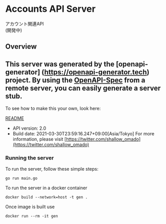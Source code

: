 # Accounts API Server
アカウント関連API  
(開発中)

## Overview
This server was generated by the [openapi-generator]
(https://openapi-generator.tech) project.
By using the [OpenAPI-Spec](https://github.com/OAI/OpenAPI-Specification) from a remote server, you can easily generate a server stub.  
-

To see how to make this your own, look here:

[README](https://openapi-generator.tech)

- API version: 2.0
- Build date: 2021-03-30T23:59:16.247+09:00[Asia/Tokyo]
For more information, please visit [https://twitter.com/shallow_omado](https://twitter.com/shallow_omado)


### Running the server
To run the server, follow these simple steps:

```
go run main.go
```

To run the server in a docker container
```
docker build --network=host -t gen .
```

Once image is built use
```
docker run --rm -it gen 
```



